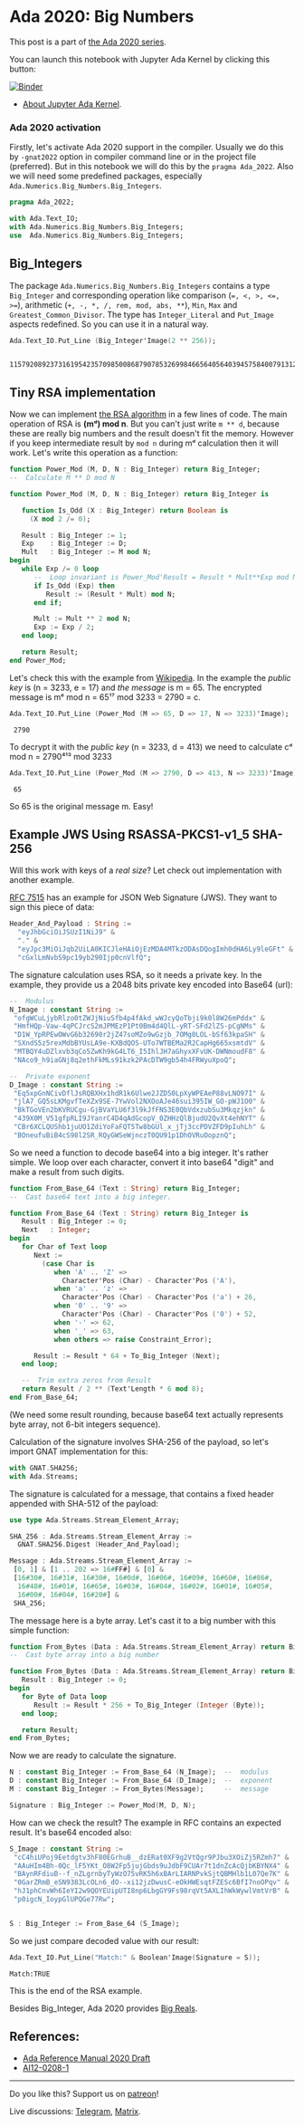 # Ada 2020: Big Numbers
 
This post is a part of [the Ada 2020 series](https://github.com/reznikmm/ada-howto/tree/ce-2021).
 
You can launch this notebook with Jupyter Ada Kernel by clicking this button:
 
[![Binder](https://mybinder.org/badge_logo.svg)](https://mybinder.org/v2/gh/reznikmm/ada-howto/ce-2021?filepath=%2Fhome%2Fjovyan%2Fnb%2Fbig-numbers.ipynb)

 
 * [About Jupyter Ada Kernel](https://github.com/reznikmm/ada-howto/blob/master/md/Hello_Ada.md).

### Ada 2020 activation
Firstly, let's activate Ada 2020 support in the compiler.
Usually we do this by `-gnat2022` option in compiler command line or in the project file
(preferred). But in this notebook we will do this by the `pragma Ada_2022`.
Also we will need some predefined packages, especially `Ada.Numerics.Big_Numbers.Big_Integers`.


```Ada
pragma Ada_2022;

with Ada.Text_IO;
with Ada.Numerics.Big_Numbers.Big_Integers;
use  Ada.Numerics.Big_Numbers.Big_Integers;
```

## Big_Integers

The package `Ada.Numerics.Big_Numbers.Big_Integers` contains a type `Big_Integer` and corresponding operation like comparison (`=, <, >, <=, >=`), arithmetic (`+, -, *, /, rem, mod, abs, **`), `Min`, `Max` and `Greatest_Common_Divisor`. The type has `Integer_Literal` and `Put_Image` aspects redefined. So you can use it in a natural way.


```Ada
Ada.Text_IO.Put_Line (Big_Integer'Image(2 ** 256));
```




     115792089237316195423570985008687907853269984665640564039457584007913129639936




## Tiny RSA implementation
Now we can implement [the RSA algorithm](https://en.wikipedia.org/wiki/RSA_(cryptosystem)) in a few lines of code. The main operation of RSA is **(mᵈ) mod n**. But you can't just write `m ** d`, because these are really big numbers and the result doesn't fit the memory. However if you keep intermediate result by `mod n` during mᵈ calculation then it will work. Let's write this operation as a function:


```Ada
function Power_Mod (M, D, N : Big_Integer) return Big_Integer;
--  Calculate M ** D mod N

function Power_Mod (M, D, N : Big_Integer) return Big_Integer is

   function Is_Odd (X : Big_Integer) return Boolean is
     (X mod 2 /= 0);

   Result : Big_Integer := 1;
   Exp    : Big_Integer := D;
   Mult   : Big_Integer := M mod N;
begin
   while Exp /= 0 loop
      --  Loop invariant is Power_Mod'Result = Result * Mult**Exp mod N
      if Is_Odd (Exp) then
         Result := (Result * Mult) mod N;
      end if;

      Mult := Mult ** 2 mod N;
      Exp := Exp / 2;
   end loop;

   return Result;
end Power_Mod;
```

Let's check this with the example from [Wikipedia](https://en.wikipedia.org/wiki/RSA_(cryptosystem)). In the example the _public key_ is (n = 3233, e = 17) and _the message_ is m = 65. The encrypted message is mᵉ mod n = 65¹⁷ mod 3233 = 2790 = c.


```Ada
Ada.Text_IO.Put_Line (Power_Mod (M => 65, D => 17, N => 3233)'Image);
```




     2790




To decrypt it with the _public key_ (n = 3233, d = 413) we need to calculate cᵈ mod n = 2790⁴¹³ mod 3233


```Ada
Ada.Text_IO.Put_Line (Power_Mod (M => 2790, D => 413, N => 3233)'Image);
```




     65




So 65 is the original message m. Easy!

## Example JWS Using RSASSA-PKCS1-v1_5 SHA-256

Will this work with keys of a _real size_? Let check out implementation with another example.

[RFC 7515](https://tools.ietf.org/html/rfc7515#page-38) has an example for JSON Web Signature (JWS). They want to sign this piece of data:


```Ada
Header_And_Payload : String :=
  "eyJhbGciOiJSUzI1NiJ9" &
  "." &
  "eyJpc3MiOiJqb2UiLA0KICJleHAiOjEzMDA4MTkzODAsDQogImh0dHA6Ly9leGFt" &
  "cGxlLmNvbS9pc19yb290Ijp0cnVlfQ";
```

The signature calculation uses RSA, so it needs a private key. In the example, they provide us a 2048 bits private key encoded into Base64 (url):


```Ada
--  Modulus
N_Image : constant String :=
 "ofgWCuLjybRlzo0tZWJjNiuSfb4p4fAkd_wWJcyQoTbji9k0l8W26mPddx" &
 "HmfHQp-Vaw-4qPCJrcS2mJPMEzP1Pt0Bm4d4QlL-yRT-SFd2lZS-pCgNMs" &
 "D1W_YpRPEwOWvG6b32690r2jZ47soMZo9wGzjb_7OMg0LOL-bSf63kpaSH" &
 "SXndS5z5rexMdbBYUsLA9e-KXBdQOS-UTo7WTBEMa2R2CapHg665xsmtdV" &
 "MTBQY4uDZlxvb3qCo5ZwKh9kG4LT6_I5IhlJH7aGhyxXFvUK-DWNmoudF8" &
 "NAco9_h9iaGNj8q2ethFkMLs91kzk2PAcDTW9gb54h4FRWyuXpoQ";

--  Private exponent
D_Image : constant String :=
 "Eq5xpGnNCivDflJsRQBXHx1hdR1k6Ulwe2JZD50LpXyWPEAeP88vLNO97I" &
 "jlA7_GQ5sLKMgvfTeXZx9SE-7YwVol2NXOoAJe46sui395IW_GO-pWJ1O0" &
 "BkTGoVEn2bKVRUCgu-GjBVaYLU6f3l9kJfFNS3E0QbVdxzubSu3Mkqzjkn" &
 "439X0M_V51gfpRLI9JYanrC4D4qAdGcopV_0ZHHzQlBjudU2QvXt4ehNYT" &
 "CBr6XCLQUShb1juUO1ZdiYoFaFQT5Tw8bGUl_x_jTj3ccPDVZFD9pIuhLh" &
 "BOneufuBiB4cS98l2SR_RQyGWSeWjnczT0QU91p1DhOVRuOopznQ";

```

So we need a function to decode base64 into a big integer. It's rather simple. We loop over each character, convert it into base64 "digit" and make a result from such digits.


```Ada
function From_Base_64 (Text : String) return Big_Integer;
--  Cast base64 text into a big integer.

function From_Base_64 (Text : String) return Big_Integer is
   Result : Big_Integer := 0;
   Next   : Integer;
begin
   for Char of Text loop
      Next :=
        (case Char is
           when 'A' .. 'Z' =>
             Character'Pos (Char) - Character'Pos ('A'),
           when 'a' .. 'z' =>
             Character'Pos (Char) - Character'Pos ('a') + 26,
           when '0' .. '9' =>
             Character'Pos (Char) - Character'Pos ('0') + 52,
           when '-' => 62,
           when '_' => 63,
           when others => raise Constraint_Error);

      Result := Result * 64 + To_Big_Integer (Next);
   end loop;

   --  Trim extra zeros from Result
   return Result / 2 ** (Text'Length * 6 mod 8);
end From_Base_64;
```

(We need some result rounding, because base64 text actually represents byte array, not 6-bit integers sequence).

Calculation of the signature involves SHA-256 of the payload, so let's import GNAT implementation for this:


```Ada
with GNAT.SHA256;
with Ada.Streams;
```

The signature is calculated for a message, that contains a fixed header appended with SHA-512 of the payload:


```Ada
use type Ada.Streams.Stream_Element_Array;

SHA_256 : Ada.Streams.Stream_Element_Array :=
  GNAT.SHA256.Digest (Header_And_Payload);

Message : Ada.Streams.Stream_Element_Array :=
 [0, 1] & [1 .. 202 => 16#FF#] & [0] &
 [16#30#, 16#31#, 16#30#, 16#0d#, 16#06#, 16#09#, 16#60#, 16#86#,
  16#48#, 16#01#, 16#65#, 16#03#, 16#04#, 16#02#, 16#01#, 16#05#,
  16#00#, 16#04#, 16#20#] & 
 SHA_256;
```

The message here is a byte array. Let's cast it to a big number with this simple function:


```Ada
function From_Bytes (Data : Ada.Streams.Stream_Element_Array) return Big_Integer;
--  Cast byte array into a big number

function From_Bytes (Data : Ada.Streams.Stream_Element_Array) return Big_Integer is
   Result : Big_Integer := 0;
begin
   for Byte of Data loop
      Result := Result * 256 + To_Big_Integer (Integer (Byte));
   end loop;

   return Result;
end From_Bytes;
```

Now we are ready to calculate the signature.


```Ada
N : constant Big_Integer := From_Base_64 (N_Image);  --  modulus
D : constant Big_Integer := From_Base_64 (D_Image);  --  exponent
M : constant Big_Integer := From_Bytes(Message);     --  message

Signature : Big_Integer := Power_Mod(M, D, N);
```

How can we check the result? The example in RFC contains an expected result. It's base64 encoded also:


```Ada
S_Image : constant String :=
 "cC4hiUPoj9Eetdgtv3hF80EGrhuB__dzERat0XF9g2VtQgr9PJbu3XOiZj5RZmh7" &
 "AAuHIm4Bh-0Qc_lF5YKt_O8W2Fp5jujGbds9uJdbF9CUAr7t1dnZcAcQjbKBYNX4" &
 "BAynRFdiuB--f_nZLgrnbyTyWzO75vRK5h6xBArLIARNPvkSjtQBMHlb1L07Qe7K" &
 "0GarZRmB_eSN9383LcOLn6_dO--xi12jzDwusC-eOkHWEsqtFZESc6BfI7noOPqv" &
 "hJ1phCnvWh6IeYI2w9QOYEUipUTI8np6LbgGY9Fs98rqVt5AXLIhWkWywlVmtVrB" &
 "p0igcN_IoypGlUPQGe77Rw";


S : Big_Integer := From_Base_64 (S_Image);

```

So we just compare decoded value with our result:


```Ada
Ada.Text_IO.Put_Line("Match:" & Boolean'Image(Signature = S));
```




    Match:TRUE




This is the end of the RSA example.

Besides Big_Integer, Ada 2020 provides [Big Reals](http://www.ada-auth.org/standards/2xaarm/html/AA-A-5-7.html).

## References:
 * [Ada Reference Manual 2020 Draft](http://www.ada-auth.org/standards/2xaarm/html/AA-A-5-6.html)
 * [AI12-0208-1](http://www.ada-auth.org/cgi-bin/cvsweb.cgi/AI12s/AI12-0208-1.TXT)
 ----

Do you like this? Support us on [patreon](https://www.patreon.com/ada_ru)!

Live discussions: [Telegram](https://t.me/ada_lang), [Matrix](https://matrix.to/#/#ada-lang:matrix.org).
